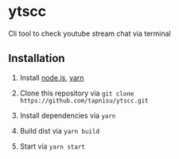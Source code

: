 # ytscc

Cli tool to check youtube stream chat via terminal

## Installation

1. Install [node.js](https://nodejs.org/en/), [yarn](https://classic.yarnpkg.com/lang/en/docs/install/)

2. Clone this repository via `git clone https://github.com/tapnisu/ytscc.git`

3. Install dependencies via `yarn`

4. Build dist via `yarn build`

5. Start via `yarn start`
